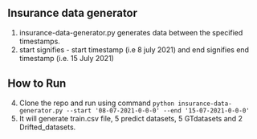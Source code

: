 ## Insurance data generator
1. insurance-data-generator.py generates data between the specified timestamps.
2. start signifies - start timestamp (i.e 8 july 2021) and end signifies end timestamp (i.e. 15 July 2021)
## How to Run
4. Clone the repo and run using command `python insurance-data-generator.py --start '08-07-2021-0-0-0' --end '15-07-2021-0-0-0'`
5. It will generate train.csv file, 5 predict datasets, 5 GTdatasets and 2 Drifted_datasets.
